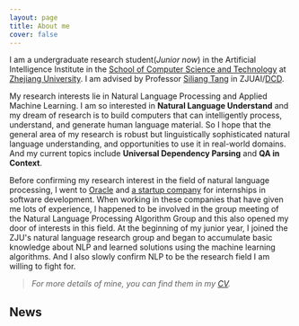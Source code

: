 ```yaml
---
layout: page
title: About me
cover: false
---
```


  I am a undergraduate research student(_Junior now_) in the Artificial Intelligence 
Institute in the [School of Computer Science and Technology](http://www.cs.zju.edu.cn/) at 
[Zhejiang University](http://www.zju.edu.cn/). I am advised by Professor [Siliang Tang](https://person.zju.edu.cn/siliang) in ZJUAI/[DCD](http://www.dcd.zju.edu.cn/). 

  My research interests lie in Natural Language Processing and Applied Machine 
Learning. I am so interested in **Natural Language Understand** and my dream of research 
is to build computers that can intelligently process, understand, and generate human 
language material. So I hope that the general area of my research is robust but 
linguistically sophisticated natural language understanding, and opportunities to use it in real-world domains. And my current topics include **Universal Dependency Parsing** 
and **QA in Context**.

  Before confirming my research interest in the field of natural language processing, 
I went to [Oracle](https://www.oracle.com/cn/index.html) and [a startup company](https://www.eigentech.ai/en/) for internships in software development. 
When working in these companies that have given me lots of experience, I happened to be 
involved in the group meeting of the Natural Language Processing Algorithm Group 
and this also opened my door of interests in this field. At the beginning of my 
junior year, I joined the ZJU's natural language research group and began to 
accumulate basic knowledge about NLP and learned solutions using the machine learning algorithms. 
And I also slowly confirm NLP to be the research field I am willing to fight for.

> _For more details of mine, you can find them in my [CV](cv.md)._

## News

